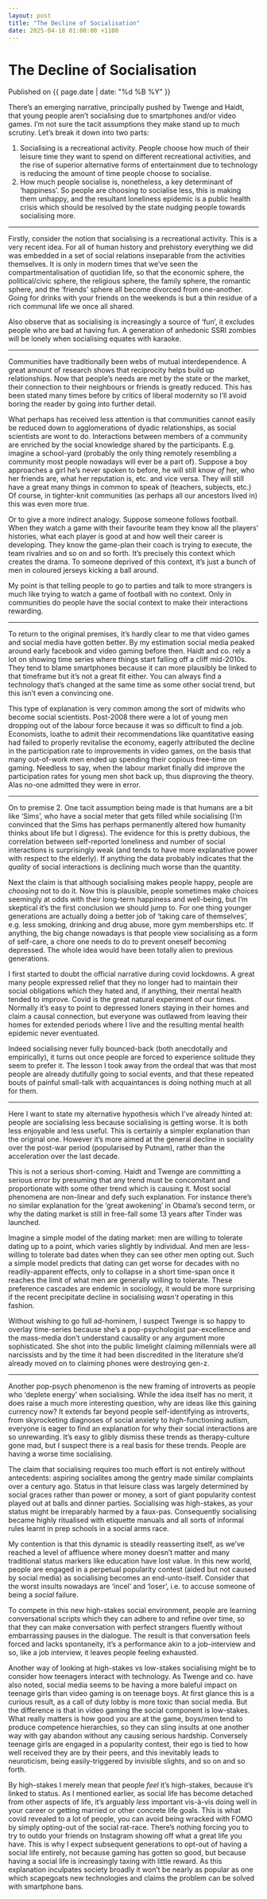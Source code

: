 ```yaml
---
layout: post
title: "The Decline of Socialisation"
date: 2025-04-18 01:00:00 +1100
---
```


# The Decline of Socialisation

<span class="publish-date"> Published on  {{ page.date | date: "%d %B %Y" }}

There’s an emerging narrative, principally pushed by Twenge and Haidt, that young people aren’t socialising due to smartphones and/or video games. I’m not sure the tacit assumptions they make stand up to much scrutiny. Let’s break it down into two parts:

1.	Socialising is a recreational activity. People choose how much of their leisure time they want to spend on different recreational activities, and the rise of superior alternative forms of entertainment due to technology is reducing the amount of time people choose to socialise.
2.	How much people socialise is, nonetheless, a key determinant of ‘happiness’. So people are choosing to socialise less, this is making them unhappy, and the resultant loneliness epidemic is a public health crisis which should be resolved by the state nudging people towards socialising more.
   
***

Firstly, consider the notion that socialising is a recreational activity. This is a very recent idea. For all of human history and prehistory everything we did was embedded in a set of social relations inseparable from the activities themselves. It is only in modern times that we’ve seen the compartmentalisation of quotidian life, so that the economic sphere, the political/civic sphere, the religious sphere, the family sphere, the romantic sphere, and the ‘friends’ sphere all become divorced from one-another. Going for drinks with your friends on the weekends is but a thin residue of a rich communal life we once all shared. 

Also observe that as socialising is increasingly a source of ‘fun’, it excludes people who are bad at having fun. A generation of anhedonic SSRI zombies will be lonely when socialising equates with karaoke. 

***

Communities have traditionally been webs of mutual interdependence. A great amount of research shows that reciprocity helps build up relationships. Now that people’s needs are met by the state or the market, their connection to their neighbours or friends is greatly reduced. This has been stated many times before by critics of liberal modernity so I’ll avoid boring the reader by going into further detail.

What perhaps has received less attention is that communities cannot easily be reduced down to agglomerations of dyadic relationships, as social scientists are wont to do. Interactions between members of a community are enriched by the social knowledge shared by the participants. E.g. imagine a school-yard (probably the only thing remotely resembling a community most people nowadays will ever be a part of). Suppose a boy approaches a girl he’s never spoken to before, he will still know *of* her, who her friends are, what her reputation is, etc. and vice versa. They will still have a great many things in common to speak of (teachers, subjects, etc.) Of course, in tighter-knit communities (as perhaps all our ancestors lived in) this was even more true. 

Or to give a more indirect analogy. Suppose someone follows football. When they watch a game with their favourite team they know all the players’ histories, what each player is good at and how well their career is developing. They know the game-plan their coach is trying to execute, the team rivalries and so on and so forth. It’s precisely this context which creates the drama. To someone deprived of this context, it’s just a bunch of men in coloured jerseys kicking a ball around.

My point is that telling people to go to parties and talk to more strangers is much like trying to watch a game of football with no context. Only in communities do people have the social context to make their interactions rewarding. 

***

To return to the original premises, it’s hardly clear to me that video games and social media have gotten better. By my estimation social media peaked around early facebook and video gaming before then. Haidt and co. rely a lot on showing time series where things start falling off a cliff mid-2010s. They tend to blame smartphones because it can more plausibly be linked to that timeframe but it’s not a great fit either. You can always find a technology that’s changed at the same time as some other social trend, but this isn’t even a convincing one. 

This type of explanation is very common among the sort of midwits who become social scientists. Post-2008 there were a lot of young men dropping out of the labour force because it was so difficult to find a job. Economists, loathe to admit their recommendations like quantitative easing had failed to properly revitalise the economy, eagerly attributed the decline in the participation rate to improvements in video games, on the basis that many out-of-work men ended up spending their copious free-time on gaming. Needless to say, when the labour market finally did improve the participation rates for young men shot back up, thus disproving the theory. Alas no-one admitted they were in error.

*** 

On to premise 2. One tacit assumption being made is that humans are a bit like ‘Sims’, who have a social meter that gets filled while socialising (I’m convinced that the Sims has perhaps permanently altered how humanity thinks about life but I digress). The evidence for this is pretty dubious, the correlation between self-reported loneliness and number of social interactions is surprisingly weak (and tends to have more explanative power with respect to the elderly). If anything the data probably indicates that the *quality* of social interactions is declining much worse than the quantity.

Next the claim is that although socialising makes people happy, people are *choosing* not to do it. Now this is plausible, people sometimes make choices seemingly at odds with their long-term happiness and well-being, but I’m skeptical it’s the first conclusion we should jump to. For one thing younger generations are actually doing a better job of ‘taking care of themselves’, e.g. less smoking, drinking and drug abuse, more gym memberships etc. If anything, the big change nowadays is that people view socialising as a form of self-care, a chore one needs to do to prevent oneself becoming depressed. The whole idea would have been totally alien to previous generations. 

I first started to doubt the official narrative during covid lockdowns. A great many people expressed relief that they no longer had to maintain their social obligations which they hated and, if anything, their mental health tended to improve. Covid is the great natural experiment of our times. Normally it’s easy to point to depressed loners staying in their homes and claim a causal connection, but everyone was outlawed from leaving their homes for extended periods where I live and the resulting mental health epidemic never eventuated. 

Indeed socialising never fully bounced-back (both anecdotally and empirically), it turns out once people are forced to experience solitude they seem to prefer it. The lesson I took away from the ordeal that was that most people are already dutifully going to social events, and that these repeated bouts of painful small-talk with acquaintances is doing nothing much at all for them. 

*** 

Here I want to state my alternative hypothesis which I’ve already hinted at: people are socialising less because socialising is getting worse. It is both less enjoyable and less useful. This is certainly a simpler explanation than the original one. However it’s more aimed at the general decline in sociality over the post-war period (popularised by Putnam), rather than the acceleration over the last decade.

This is not a serious short-coming. Haidt and Twenge are committing a serious error by presuming that any trend must be concomitant and proportionate with some other trend which is causing it. Most social phenomena are non-linear and defy such explanation. For instance there’s no similar explanation for the ‘great awokening’ in Obama’s second term, or why the dating market is still in free-fall some 13 years after Tinder was launched. 

Imagine a simple model of the dating market: men are willing to tolerate dating up to a point, which varies slightly by individual. And men are less-willing to tolerate bad dates when they can see other men opting out. Such a simple model predicts that dating can get worse for decades with no readily-apparent effects, only to collapse in a short time-span once it reaches the limit of what men are generally willing to tolerate. These preference cascades are endemic in sociology, it would be more surprising if the recent precipitate decline in socialising *wasn’t* operating in this fashion.

Without wishing to go full ad-hominem, I suspect Twenge is so happy to overlay time-series because she’s a pop-psychologist par-excellence and the mass-media don’t understand causality or any argument more sophisticated. She shot into the public limelight claiming millennials were all narcissists and by the time it had been discredited in the literature she’d already moved on to claiming phones were destroying gen-z. 

*** 

Another pop-psych phenomenon is the new framing of introverts as people who ‘deplete energy’ when socialising. While the idea itself has no merit, it does raise a much more interesting question, why are ideas like this gaining currency now? It extends far beyond people self-identifying as introverts, from skyrocketing diagnoses of social anxiety to high-functioning autism, everyone is eager to find an explanation for why their social interactions are so unrewarding. It’s easy to glibly dismiss these trends as therapy-culture gone mad, but I suspect there is a real basis for these trends. People are having a worse time socialising. 

The claim that socialising requires too much effort is not entirely without antecedents: aspiring socialites among the gentry made similar complaints over a century ago. Status in that leisure class was largely determined by social graces rather than power or money, a sort of giant popularity contest played out at balls and dinner parties. Socialising was high-stakes, as your status might be irreparably harmed by a faux-pas. Consequently socialising became highly ritualised with etiquette manuals and all sorts of informal rules learnt in prep schools in a social arms race. 

My contention is that this dynamic is steadily reasserting itself, as we’ve reached a level of affluence where money doesn’t matter and many traditional status markers like education have lost value. In this new world, people are engaged in a perpetual popularity contest (aided but not caused by social media) as socialising becomes an end-unto-itself. Consider that the worst insults nowadays are ‘incel’ and ‘loser’, i.e. to accuse someone of being a *social* failure. 

To compete in this new high-stakes social environment, people are learning conversational scripts which they can adhere to and refine over time, so that they can make conversation with perfect strangers fluently without embarrassing pauses in the dialogue. The result is that conversation feels forced and lacks spontaneity, it’s a performance akin to a job-interview and so, like a job interview, it leaves people feeling exhausted. 

Another way of looking at high-stakes vs low-stakes socialising might be to consider how teenagers interact with technology. As Twenge and co. have also noted, social media seems to be having a more baleful impact on teenage girls than video gaming is on teenage boys. At first glance this is a curious result, as a call of duty lobby is more toxic than social media. But the difference is that in video gaming the social component is low-stakes. What really matters is how good you are at the game, boys/men tend to produce competence hierarchies, so they can sling insults at one another way with gay abandon without any causing serious hardship. Conversely teenage girls are engaged in a popularity contest, their ego is tied to how well received they are by their peers, and this inevitably leads to neuroticism, being easily-triggered by invisible slights, and so on and so forth. 

By high-stakes I merely mean that people *feel* it’s high-stakes, because it’s linked to status. As I mentioned earlier, as social life has become detached from other aspects of life, it’s arguably *less* important vis-à-vis doing well in your career or getting married or other concrete life goals. This is what covid revealed to a lot of people, you can avoid being wracked with FOMO by simply opting-out of the social rat-race. There’s nothing forcing you to try to outdo your friends on Instagram showing off what a great life you have. This is why I expect subsequent generations to opt-out of having a social life entirely, not because gaming has gotten so good, but because having a social life is increasingly taxing with little reward. As this explanation inculpates society broadly it won’t be nearly as popular as one which scapegoats new technologies and claims the problem can be solved with smartphone bans.





